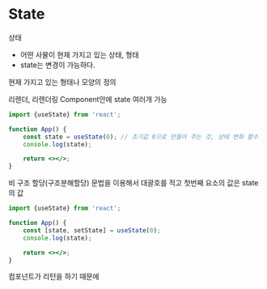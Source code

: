 # State
상태

- 어떤 사물이 현재 가지고 있는 상태, 형태
- state는 변경이 가능하다.


현재 가지고 있는 형태나 모양의 정의

리렌더, 리렌더링
Component안에 state 여러개 가능


```jsx
import {useState} from 'react';

function App() {
    const state = useState(0); // 초기값 0으로 만들어 주는 것, 상태 변화 함수
    console.log(state);

    return <></>;
}
```
비 구조 할당(구조분해할당) 문법을 이용해서 대괄호를 적고 첫번째 요소의 값은 state 의 값


```jsx
import {useState} from 'react';

function App() {
    const [state, setState] = useState(0); 
    console.log(state);

    return <></>;
}
```

컴포넌트가 리턴을 하기 때문에 